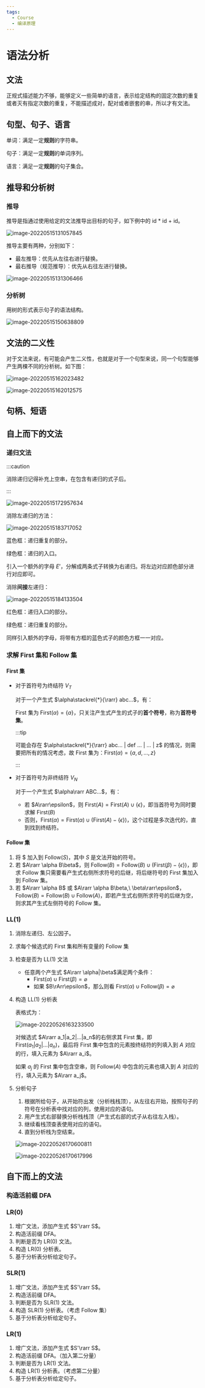 ```yaml
---
tags:
  - Course
  - 编译原理
---
```


# 语法分析

## 文法

正规式描述能力不够，能够定义一些简单的语言，表示给定结构的固定次数的重复或者灭有指定次数的重复，不能描述成对，配对或者嵌套的串，所以才有文法。

## 句型、句子、语言

单词：满足一定**规则**的字符串。

句子：满足一定**规则**的单词序列。

语言：满足一定**规则**的句子集合。

## 推导和分析树

### 推导

推导是指通过使用给定的文法推导出目标的句子，如下例中的 id * id + id。

![image-20220515131057845](src/语法分析/image-20220515131057845.png)

推导主要有两种，分别如下：

- 最左推导：优先从左往右进行替换。
- 最右推导（规范推导）：优先从右往左进行替换。

![image-20220515131306466](src/语法分析/image-20220515131306466.png)

### 分析树

用树的形式表示句子的语法结构。

![image-20220515150638809](src/语法分析/image-20220515150638809.png)

## 文法的二义性

对于文法来说，有可能会产生二义性，也就是对于一个句型来说，同一个句型能够产生两棵不同的分析树。如下图：

![image-20220515162023482](src/语法分析/image-20220515162023482.png)

![image-20220515162012575](src/语法分析/image-20220515162012575.png)

## 句柄、短语



## 自上而下的文法

### 递归文法

:::caution

消除递归记得补充上空串，在包含有递归的式子后。

:::

![image-20220515172957634](src/语法分析/image-20220515172957634.png)

消除左递归的方法：

![image-20220515183717052](src/语法分析/image-20220515183717052.png)

蓝色框：递归重复的部分。

绿色框：递归的入口。

引入一个额外的字母 $E’$，分解成两条式子转换为右递归。将左边对应颜色部分进行对应即可。

消除**间接**左递归：

![image-20220515184133504](src/语法分析/image-20220515184133504.png)

红色框：递归入口的部分。

绿色框：递归重复的部分。

同样引入额外的字母，将带有方框的蓝色式子的颜色方框一一对应。

### 求解 First 集和 Follow 集

#### First 集 

- 对于首符号为终结符 $V_T$

  对于一个产生式 $\alpha\stackrel{*}{\rarr} abc...$，有：

  First 集为 $\text{First}(\alpha)=\{a\}$，只关注产生式产生的式子的**首个符号**，称为**首符号集**。

  :::tip

  可能会存在 $\alpha\stackrel{*}{\rarr} abc... | def ... | ... | z$ 的情况，则需要把所有的情况考虑，故 First 集为：$\text{First}(\alpha)=\{a,d,...,z\}$

  :::

- 对于首符号为非终结符 $V_N$

  对于一个产生式 $\alpha\rarr ABC...$，有：

  - 若 $A\rarr\epsilon$，则 $\text{First}(A)=\text{First}(A)\cup\{\epsilon\}$，即当首符号为同时要求解 $\text{First}(B)$
  - 否则，$\text{First}(\alpha)=\text{First}(\alpha)\cup (\text{First}(A)-\{\epsilon\})$，这个过程是多次迭代的，直到找到终结符。

#### Follow 集

1. 将 $\$$ 加入到 $\text{Follow}(S)$，其中 $S$ 是文法开始的符号。
2. 若 $A\rarr \alpha B\beta$，则 $\text{Follow}(B)=\text{Follow}(B)\cup(\text{First}(\beta)-\{\epsilon\})$，即求 Follow 集只需要看产生式右侧所求符号的后继，将后继符号的 First 集加入到 Follow 集。
3. 若 $A\rarr \alpha B$ 或 $A\rarr \alpha B\beta,\ \beta\rarr\epsilon$，$\text{Follow}(B)=\text{Follow}(B)\cup\text{Follow}(A)$，即若产生式右侧所求符号的后继为空，则求其产生式左侧符号的 Follow 集。

### LL(1)

1. 消除左递归、左公因子。

2. 求每个候选式的 First 集和所有变量的 Follow 集

3. 检查是否为 LL(1) 文法

   - 任意两个产生式 $A\rarr \alpha|\beta$满足两个条件：
     - $\text{First}(\alpha)\cup \text{First}(\beta)=\varnothing$
     - 如果 $B\rArr\epsilon$，那么则看 $\text{First}(\alpha)\cup \text{Follow}(\beta)=\varnothing$

4. 构造 LL(1) 分析表

   表格式为：

   ![image-20220526163233500](src/语法分析/image-20220526163233500.png)

   对候选式 $A\rarr a_1|a_2|...|a_n$的右侧求其 First 集，即 $\text{First}(a_1|a_2|...|a_n)$，最后将 First 集中包含的元素按终结符的列填入到 $A$ 对应的行，填入元素为 $A\rarr a_i$。

   如果 $a_j$ 的 First 集中包含空串，则 $\text{Follow}(A)$ 中包含的元素也填入到 $A$ 对应的行，填入元素为 $A\rarr a_j$。

5. 分析句子

   1. 根据所给句子，从开始符出发（分析栈栈顶），从左往右开始，按照句子的符号在分析表中找对应的列，使用对应的语句。
   2. 用产生式右部替换分析栈栈顶（产生式右部的式子从右往左入栈）。
   3. 继续看栈顶查表使用对应的语句。
   4. 直到分析栈为空结束。

   ![image-20220526170600811](src/语法分析/image-20220526170600811.png)

   ![image-20220526170617996](src/语法分析/image-20220526170617996.png)

## 自下而上的文法

### 构造活前缀 DFA



### LR(0)

1. 增广文法，添加产生式 $S'\rarr S$。
2. 构造活前缀 DFA。
3. 判断是否为 LR(0) 文法。
4. 构造 LR(0) 分析表。
5. 基于分析表分析给定句子。

### SLR(1)

1. 增广文法，添加产生式 $S'\rarr S$。
2. 构造活前缀 DFA。
3. 判断是否为 SLR(1) 文法。
4. 构造 SLR(1) 分析表。（考虑 Follow 集）
5. 基于分析表分析给定句子。

### LR(1)

1. 增广文法，添加产生式 $S'\rarr S$。
2. 构造活前缀 DFA。（加入第二分量）
3. 判断是否为 LR(1) 文法。
4. 构造 LR(1) 分析表。（考虑第二分量）
5. 基于分析表分析给定句子。
